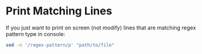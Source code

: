 # Print Matching Lines

If you just want to print on screen (not modify) lines that are matching regex pattern type in console:

```bash
sed -n '/regex-pattern/p' "path/to/file"
```
